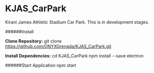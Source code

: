 # KJAS_CarPark
Kirani James Athletic Stadium Car Park. This is in development stages.

######Install

**Clone Repository:**
git clone https://github.com/ONYXGrenada/KJAS_CarPark.git

**Install Dependencies:**
cd KJAS_CarPark
npm install --save electron

######Start Application
npm start

